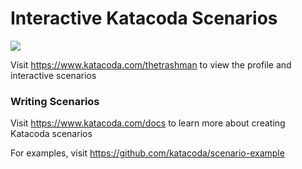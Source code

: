# Interactive Katacoda Scenarios

[![](http://shields.katacoda.com/katacoda/thetrashman/count.svg)](https://www.katacoda.com/thetrashman "Get your profile on Katacoda.com")

Visit https://www.katacoda.com/thetrashman to view the profile and interactive scenarios

### Writing Scenarios
Visit https://www.katacoda.com/docs to learn more about creating Katacoda scenarios

For examples, visit https://github.com/katacoda/scenario-example
